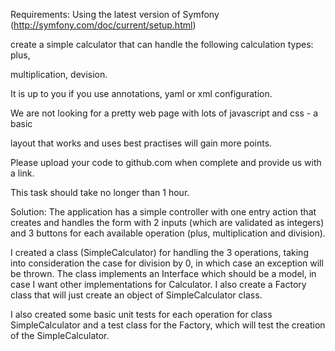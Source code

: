 Requirements:
Using the latest version of Symfony (http://symfony.com/doc/current/setup.html)

create a simple calculator that can handle the following calculation types: plus,

multiplication, devision.

It is up to you if you use annotations, yaml or xml configuration.

We are not looking for a pretty web page with lots of javascript and css - a basic

layout that works and uses best practises will gain more points.

Please upload your code to github.com when complete and provide us with a link.

This task should take no longer than 1 hour.

Solution:
The application has a simple controller with one entry action that creates and 
handles the form with 2 inputs (which are validated as integers) and 3 buttons 
for each available operation (plus, multiplication and division).

I created a class (SimpleCalculator) for handling the 3 operations, taking into consideration 
the case for division by 0, in which case an exception will be thrown. The class 
implements an Interface which should be a model, in case I want other implementations 
for Calculator. I also create a Factory class that will just create an object of 
SimpleCalculator class.

I also created some basic unit tests for each operation for class SimpleCalculator 
and a test class for the Factory, which will test the creation of the SimpleCalculator.
